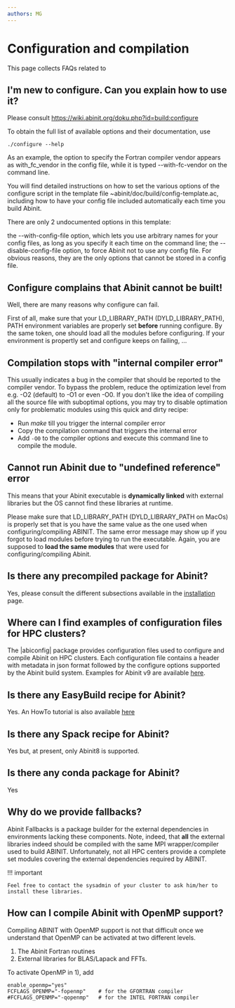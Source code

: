 ```yaml
---
authors: MG
---
```


# Configuration and compilation

This page collects FAQs related to

## I'm new to configure. Can you explain how to use it?

Please consult https://wiki.abinit.org/doku.php?id=build:configure

To obtain the full list of available options and their documentation, use

```
./configure --help
```

As an example, the option to specify the Fortran compiler vendor appears as with_fc_vendor in the config file,
while it is typed --with-fc-vendor on the command line.

You will find detailed instructions on how to set the various options of the configure script
in the template file ~abinit/doc/build/config-template.ac, including how to have your config file
included automatically each time you build Abinit.

There are only 2 undocumented options in this template:

the --with-config-file option, which lets you use arbitrary names for your config files,
as long as you specify it each time on the command line;
the --disable-config-file option, to force Abinit not to use any config file.
For obvious reasons, they are the only options that cannot be stored in a config file.

## Configure complains that Abinit cannot be built!

Well, there are many reasons why configure can fail.

First of all, make sure that your LD_LIBRARY_PATH (DYLD_LIBRARY_PATH), PATH environment variables
are properly set **before** running configure.
By the same token, one should load all the modules before configuring.
If your environment is propertly set and configure keeps on failing, ...

## Compilation stops with "internal compiler error"

This usually indicates a bug in the compiler that should be reported to the compiler vendor.
To bypass the problem, reduce the optimization level from e.g. -O2 (default) to -O1 or even -O0.
If you don't like the idea of compiling all the source file with suboptimal options, you may try
to disable optimation only for problematic modules using this quick and dirty recipe:

- Run *make* till you trigger the internal compiler error
- Copy the compilation command that triggers the internal error
- Add `-O0` to the compiler options and execute this command line to compile the module.

## Cannot run Abinit due to "undefined reference" error

This means that your Abinit executable is **dynamically linked** with external libraries
but the OS cannot find these libraries at runtime.

Please make sure that LD_LIBRARY_PATH (DYLD_LIBRARY_PATH on MacOs) is properly set that is you have
the same value as the one used when configuring/compiling ABINIT.
The same error message may show up if you forgot to load modules before trying to run the executable.
Again, you are supposed to **load the same modules** that were used for configuring/compiling Abinit.

## Is there any precompiled package for Abinit?

Yes, please consult the different subsections available in the [installation](/installation) page.

## Where can I find examples of configuration files for HPC clusters?

The |abiconfig| package provides configuration files used to configure and compile Abinit on HPC clusters.
Each configuration file contains a header with metadata in json format followed by the configure options
supported  by the Abinit build system.
Examples for Abinit v9 are available [here](https://github.com/abinit/abiconfig/tree/master/abiconfig/clusters).

## Is there any EasyBuild recipe for Abinit?

Yes. An HowTo tutorial is also available [here](/INSTALL_EasyBuild)

## Is there any Spack recipe for Abinit?

Yes but, at present, only Abinit8 is supported.

## Is there any conda package for Abinit?

Yes

## Why do we provide fallbacks?

Abinit Fallbacks is a package builder for the external dependencies in environments lacking these components.
Note, indeed, that **all** the external libraries indeed should be compiled with the same MPI wrapper/compiler
used to build ABINIT.
Unfortunately, not all HPC centers provide a complete set modules covering the external dependencies required by ABINIT.
<!--
In the worst case scenario, the modules are available but they do not work properly
They do not provide full support for the advanced features of Abinit nor HPC-grade calculation capabilities.
They are designed to let developers quickly test new versions of these external dependencies in various situations
before proposing upgrades, as well as to allow end-users to run calculations on their favorite PCs.
In case some dependencies are missing on your computers,
Abinit provides fallback libraries that you can build and install from their sources before compiling Abinit itself.
-->

!!! important

    Feel free to contact the sysadmin of your cluster to ask him/her to install these libraries.

## How can I compile Abinit with OpenMP support?

Compiling ABINIT with OpenMP support is not that difficult once we understand that OpenMP can be activated
at two different levels.

1. The Abinit Fortran routines
2. External libraries for BLAS/Lapack and FFTs.

To activate OpenMP in 1), add

```
enable_openmp="yes"
FCFLAGS_OPENMP="-fopenmp"    # for the GFORTRAN compiler
#FCFLAGS_OPENMP="-qopenmp"   # for the INTEL FORTRAN compiler
```


